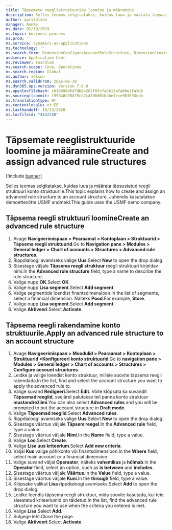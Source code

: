 ```yaml
---
title: Täpsemate reeglistruktuuride loomine ja määramine
description: Selles teemas selgitatakse, kuidas luua ja määrata täpsustatud reegli struktuuri konto struktuurile.
author: aprilolson
manager: AnnBe
ms.date: 07/19/2019
ms.topic: business-process
ms.prod: ''
ms.service: dynamics-ax-applications
ms.technology: ''
ms.search.form: DimensionConfigureAccountRuleStructure, DimensionCreateAccountRuleStructure, DimensionHierarchyAddLevel, DimensionHierarchyConstraintActivate, DimensionConfigureAccountStructure, DimensionConfigureAccountRule, DimensionCreateAccountRule, DimensionSelectAccountRuleStructure
audience: Application User
ms.reviewer: roschlom
ms.search.scope: Core, Operations
ms.search.region: Global
ms.author: aolson
ms.search.validFrom: 2016-06-30
ms.dyn365.ops.version: Version 7.0.0
ms.openlocfilehash: cb18b96d6d7db84262f8fcfadb15afa80e2fa3d8
ms.sourcegitcommit: 199848e78df5cb7c439b001bdbe1ece963593cdb
ms.translationtype: HT
ms.contentlocale: et-EE
ms.lasthandoff: 10/13/2020
ms.locfileid: "4442248"
---
```

# <a name="create-and-assign-advanced-rule-structures"></a><span data-ttu-id="7048f-103">Täpsemate reeglistruktuuride loomine ja määramine</span><span class="sxs-lookup"><span data-stu-id="7048f-103">Create and assign advanced rule structures</span></span>

[!include [banner](../../includes/banner.md)]

<span data-ttu-id="7048f-104">Selles teemas selgitatakse, kuidas luua ja määrata täpsustatud reegli struktuuri konto struktuurile.</span><span class="sxs-lookup"><span data-stu-id="7048f-104">This topic explains how to create and assign an advanced rule structure to an account structure.</span></span> <span data-ttu-id="7048f-105">Juhendis kasutatakse demoettevõtte USMF andmeid.</span><span class="sxs-lookup"><span data-stu-id="7048f-105">This guide uses the USMF demo company.</span></span>

## <a name="create-an-advanced-rule-structure"></a><span data-ttu-id="7048f-106">Täpsema reegli struktuuri loomine</span><span class="sxs-lookup"><span data-stu-id="7048f-106">Create an advanced rule structure</span></span>
1. <span data-ttu-id="7048f-107">Avage **Navigeerimispaan > Pearaamat > Kontoplaan > Struktuurid > Täpsema reegli struktuurid**.</span><span class="sxs-lookup"><span data-stu-id="7048f-107">Go to **Navigation pane > Modules > General ledger > Chart of accounts > Structures > Advanced rule structures**.</span></span>
2. <span data-ttu-id="7048f-108">Rippdialoogi avamiseks valige **Uus**.</span><span class="sxs-lookup"><span data-stu-id="7048f-108">Select **New** to open the drop dialog.</span></span>
3. <span data-ttu-id="7048f-109">Sisestage väljale **Täpsema reegli struktuur** reegli struktuuri kirjeldav nimi.</span><span class="sxs-lookup"><span data-stu-id="7048f-109">In the **Advanced rule structure** field, type a name to describe the rule structure.</span></span>
4. <span data-ttu-id="7048f-110">Valige nupp **OK**.</span><span class="sxs-lookup"><span data-stu-id="7048f-110">Select **OK**.</span></span>
5. <span data-ttu-id="7048f-111">Valige nupp **Lisa segment**.</span><span class="sxs-lookup"><span data-stu-id="7048f-111">Select **Add segment**.</span></span>
6. <span data-ttu-id="7048f-112">Valige segmentide loendist finantsdimensioon.</span><span class="sxs-lookup"><span data-stu-id="7048f-112">In the list of segments, select a financial dimension.</span></span> <span data-ttu-id="7048f-113">Näiteks **Pood**.</span><span class="sxs-lookup"><span data-stu-id="7048f-113">For example, **Store**.</span></span>  
7. <span data-ttu-id="7048f-114">Valige nupp **Lisa segment**.</span><span class="sxs-lookup"><span data-stu-id="7048f-114">Select **Add segment**.</span></span>
8. <span data-ttu-id="7048f-115">Valige **Aktiveeri**.</span><span class="sxs-lookup"><span data-stu-id="7048f-115">Select **Activate**.</span></span>

## <a name="apply-an-advanced-rule-structure-to-an-account-structure"></a><span data-ttu-id="7048f-116">Täpsema reegli rakendamine konto struktuurile.</span><span class="sxs-lookup"><span data-stu-id="7048f-116">Apply an advanced rule structure to an account structure</span></span>
1. <span data-ttu-id="7048f-117">Avage **Navigeerimispaan > Moodulid > Pearaamat > Kontoplaan > Struktuurid >Konfigureeri konto struktuurid**.</span><span class="sxs-lookup"><span data-stu-id="7048f-117">Go to **navigation pane > Modules > General ledger > Chart of accounts > Structures > Configure account structures**.</span></span>
2. <span data-ttu-id="7048f-118">Leidke ja valige loendist konto struktuur, millele soovite täpsema reegli rakendada.</span><span class="sxs-lookup"><span data-stu-id="7048f-118">In the list, find and select the account structure you want to apply the advanced rule to.</span></span>
3. <span data-ttu-id="7048f-119">Valige suvand **Redigeeri**.</span><span class="sxs-lookup"><span data-stu-id="7048f-119">Select **Edit**.</span></span> <span data-ttu-id="7048f-120">Võite klõpsata ka suvandit **Täpsemad reeglid**, seejärel palutakse teil panna konto struktuur **mustandrežiimi**.</span><span class="sxs-lookup"><span data-stu-id="7048f-120">You can also select **Advanced rules** and you will be prompted to put the account structure in **Draft mode**.</span></span>  
4. <span data-ttu-id="7048f-121">Valige **Täpsemad reeglid**.</span><span class="sxs-lookup"><span data-stu-id="7048f-121">Select **Advanced rules**.</span></span>
5. <span data-ttu-id="7048f-122">Rippdialoogi avamiseks valige **Uus**.</span><span class="sxs-lookup"><span data-stu-id="7048f-122">Select **New** to open the drop dialog.</span></span>
6. <span data-ttu-id="7048f-123">Sisestage väärtus väljale **Täpsem reegel**.</span><span class="sxs-lookup"><span data-stu-id="7048f-123">In the **Advanced rule** field, type a value.</span></span>
7. <span data-ttu-id="7048f-124">Sisestage väärtus väljale **Nimi**.</span><span class="sxs-lookup"><span data-stu-id="7048f-124">In the **Name** field, type a value.</span></span>
8. <span data-ttu-id="7048f-125">Valige **Loo**.</span><span class="sxs-lookup"><span data-stu-id="7048f-125">Select **Create**.</span></span>
9. <span data-ttu-id="7048f-126">Valige **Lisa uus kriteerium**.</span><span class="sxs-lookup"><span data-stu-id="7048f-126">Select **Add new criteria**.</span></span>
10. <span data-ttu-id="7048f-127">Väljal **Kus** valige põhikonto või finantsdimensioon.</span><span class="sxs-lookup"><span data-stu-id="7048f-127">In the **Where** field, select main account or a financial dimension.</span></span>
11. <span data-ttu-id="7048f-128">Valige suvand väljal **Operaator**, näiteks **vahemikus** ja **hõlmab**.</span><span class="sxs-lookup"><span data-stu-id="7048f-128">In the **Operator** field, select an option, such as **is between** and **includes**.</span></span>
12. <span data-ttu-id="7048f-129">Sisestage väärtus väljale **Väärtus**.</span><span class="sxs-lookup"><span data-stu-id="7048f-129">In the **Value** field, type a value.</span></span>
13. <span data-ttu-id="7048f-130">Sisestage väärtus väljale **Kuni**.</span><span class="sxs-lookup"><span data-stu-id="7048f-130">In the **through** field, type a value.</span></span>
14. <span data-ttu-id="7048f-131">Klõpsake valikut **Lisa** rippdialoogi avamiseks.</span><span class="sxs-lookup"><span data-stu-id="7048f-131">Select **Add** to open the drop dialog.</span></span>
15. <span data-ttu-id="7048f-132">Leidke loendis täpsema reegli struktuur, mida soovite kasutada, kui teie sisestatud kriteeriumid on täidetud.</span><span class="sxs-lookup"><span data-stu-id="7048f-132">In the list, find the advanced rule structure you want to use when the criteria you entered is met.</span></span>
16. <span data-ttu-id="7048f-133">Valige **Lisa**.</span><span class="sxs-lookup"><span data-stu-id="7048f-133">Select **Add**.</span></span>
17. <span data-ttu-id="7048f-134">Sulgege leht.</span><span class="sxs-lookup"><span data-stu-id="7048f-134">Close the page.</span></span>
18. <span data-ttu-id="7048f-135">Valige **Aktiveeri**.</span><span class="sxs-lookup"><span data-stu-id="7048f-135">Select **Activate**.</span></span>

